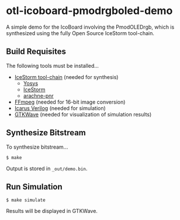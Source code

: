 otl-icoboard-pmodrgboled-demo
=============================

A simple demo for the IcoBoard involving the PmodOLEDrgb, which is synthesized
using the fully Open Source IceStorm tool-chain.

Build Requisites
----------------

The following tools must be installed...

 * [IceStorm tool-chain](http://www.clifford.at/icestorm/) (needed for synthesis)
   * [Yosys](http://www.clifford.at/yosys/)
   * [IceStorm](http://www.clifford.at/icestorm/)
   * [arachne-pnr](https://github.com/cseed/arachne-pnr)
 * [FFmpeg](http://ffmpeg.org/) (needed for 16-bit image conversion)
 * [Icarus Verilog](http://iverilog.icarus.com/) (needed for simulation)
 * [GTKWave](http://gtkwave.sourceforge.net/) (needed for visualization of simulation results)

Synthesize Bitstream
--------------------

To synthesize bitstream...
```
$ make
```
Output is stored in `_out/demo.bin`.

Run Simulation
--------------

```
$ make simulate
```
Results will be displayed in GTKWave.
